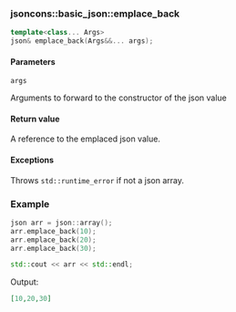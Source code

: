 ### jsoncons::basic_json::emplace_back
```c++
template<class... Args>
json& emplace_back(Args&&... args);
```

#### Parameters

    args 
Arguments to forward to the constructor of the json value

#### Return value

A reference to the emplaced json value.

#### Exceptions

Throws `std::runtime_error` if not a json array.

### Example

```c++
json arr = json::array();
arr.emplace_back(10);
arr.emplace_back(20);
arr.emplace_back(30);

std::cout << arr << std::endl;
```
Output:

```json
[10,20,30]
```

